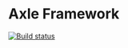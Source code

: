 # Axle Framework


[![Build status](https://ci.appveyor.com/api/projects/status/oe6ued1kbgdsc372?svg=true)](https://ci.appveyor.com/project/ivaylo5ev/axle-framework)
